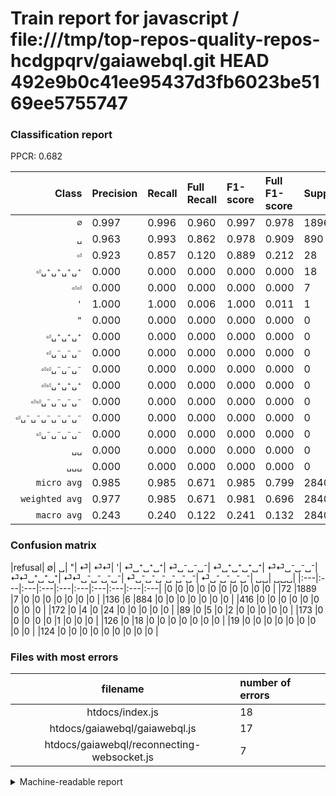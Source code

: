 # Train report for javascript / file:///tmp/top-repos-quality-repos-hcdgpqrv/gaiawebql.git HEAD 492e9b0c41ee95437d3fb6023be5169ee5755747

### Classification report

PPCR: 0.682

| Class | Precision | Recall | Full Recall | F1-score | Full F1-score | Support | Full Support | PPCR |
|------:|:----------|:-------|:------------|:---------|:---------|:--------|:-------------|:-----|
| `∅` | 0.997| 0.996| 0.960| 0.997| 0.978| 1896| 1968| 0.963 |
| `␣` | 0.963| 0.993| 0.862| 0.978| 0.909| 890| 1026| 0.867 |
| `⏎` | 0.923| 0.857| 0.120| 0.889| 0.212| 28| 200| 0.140 |
| `⏎␣⁺␣⁺␣⁺␣⁺` | 0.000| 0.000| 0.000| 0.000| 0.000| 18| 144| 0.125 |
| `⏎⏎` | 0.000| 0.000| 0.000| 0.000| 0.000| 7| 96| 0.073 |
| `'` | 1.000| 1.000| 0.006| 1.000| 0.011| 1| 174| 0.006 |
| `"` | 0.000| 0.000| 0.000| 0.000| 0.000| 0| 416| 0.000 |
| `⏎␣⁺␣⁺␣⁺` | 0.000| 0.000| 0.000| 0.000| 0.000| 0| 0| 0.000 |
| `⏎␣⁻␣⁻␣⁻` | 0.000| 0.000| 0.000| 0.000| 0.000| 0| 0| 0.000 |
| `⏎⏎␣⁻␣⁻␣⁻` | 0.000| 0.000| 0.000| 0.000| 0.000| 0| 0| 0.000 |
| `⏎⏎␣⁺␣⁺␣⁺` | 0.000| 0.000| 0.000| 0.000| 0.000| 0| 0| 0.000 |
| `⏎⏎␣⁻␣⁻␣⁻␣⁻` | 0.000| 0.000| 0.000| 0.000| 0.000| 0| 19| 0.000 |
| `⏎␣⁻␣⁻␣⁻␣⁻␣⁻␣⁻` | 0.000| 0.000| 0.000| 0.000| 0.000| 0| 0| 0.000 |
| `⏎␣⁻␣⁻␣⁻␣⁻` | 0.000| 0.000| 0.000| 0.000| 0.000| 0| 124| 0.000 |
| `␣␣` | 0.000| 0.000| 0.000| 0.000| 0.000| 0| 0| 0.000 |
| `␣␣␣` | 0.000| 0.000| 0.000| 0.000| 0.000| 0| 0| 0.000 |
| `micro avg` | 0.985| 0.985| 0.671| 0.985| 0.799| 2840| 4167| 0.682 |
| `weighted avg` | 0.977| 0.985| 0.671| 0.981| 0.696| 2840| 4167| 0.682 |
| `macro avg` | 0.243| 0.240| 0.122| 0.241| 0.132| 2840| 4167| 0.682 |

### Confusion matrix

|refusal|  ∅| ␣| "| ⏎| ⏎⏎| '| ⏎␣⁺␣⁺␣⁺| ⏎␣⁻␣⁻␣⁻| ⏎␣⁺␣⁺␣⁺␣⁺| ⏎⏎␣⁻␣⁻␣⁻| ⏎⏎␣⁺␣⁺␣⁺| ⏎⏎␣⁻␣⁻␣⁻␣⁻| ⏎␣⁻␣⁻␣⁻␣⁻␣⁻␣⁻| ⏎␣⁻␣⁻␣⁻␣⁻| ␣␣| ␣␣␣| 
|:---|:---|:---|:---|:---|:---|:---|:---|:---|:---|
|0 |0 |0 |0 |0 |0 |0 |0 |0 |0 |
|72 |1889 |7 |0 |0 |0 |0 |0 |0 |0 |
|136 |6 |884 |0 |0 |0 |0 |0 |0 |0 |
|416 |0 |0 |0 |0 |0 |0 |0 |0 |0 |
|172 |0 |4 |0 |24 |0 |0 |0 |0 |0 |
|89 |0 |5 |0 |2 |0 |0 |0 |0 |0 |
|173 |0 |0 |0 |0 |0 |1 |0 |0 |0 |
|126 |0 |18 |0 |0 |0 |0 |0 |0 |0 |
|19 |0 |0 |0 |0 |0 |0 |0 |0 |0 |
|124 |0 |0 |0 |0 |0 |0 |0 |0 |0 |

### Files with most errors

| filename | number of errors|
|:----:|:-----|
| htdocs/index.js | 18 |
| htdocs/gaiawebql/gaiawebql.js | 17 |
| htdocs/gaiawebql/reconnecting-websocket.js | 7 |

<details>
    <summary>Machine-readable report</summary>
```json
{
  "cl_report": {"\"": {"f1-score": 0.0, "precision": 0.0, "recall": 0.0, "support": 0}, "\u0027": {"f1-score": 1.0, "precision": 1.0, "recall": 1.0, "support": 1}, "macro avg": {"f1-score": 0.24145848879520326, "precision": 0.24267960369543484, "recall": 0.24041933131167414, "support": 2840}, "micro avg": {"f1-score": 0.9852112676056339, "precision": 0.9852112676056338, "recall": 0.9852112676056338, "support": 2840}, "weighted avg": {"f1-score": 0.9808791932447122, "precision": 0.9767183185409429, "recall": 0.9852112676056338, "support": 2840}, "\u2205": {"f1-score": 0.9965708256396729, "precision": 0.9968337730870712, "recall": 0.9963080168776371, "support": 1896}, "\u23ce": {"f1-score": 0.888888888888889, "precision": 0.9230769230769231, "recall": 0.8571428571428571, "support": 28}, "\u23ce\u23ce": {"f1-score": 0.0, "precision": 0.0, "recall": 0.0, "support": 7}, "\u23ce\u23ce\u2423\u207a\u2423\u207a\u2423\u207a": {"f1-score": 0.0, "precision": 0.0, "recall": 0.0, "support": 0}, "\u23ce\u23ce\u2423\u207b\u2423\u207b\u2423\u207b": {"f1-score": 0.0, "precision": 0.0, "recall": 0.0, "support": 0}, "\u23ce\u23ce\u2423\u207b\u2423\u207b\u2423\u207b\u2423\u207b": {"f1-score": 0.0, "precision": 0.0, "recall": 0.0, "support": 0}, "\u23ce\u2423\u207a\u2423\u207a\u2423\u207a": {"f1-score": 0.0, "precision": 0.0, "recall": 0.0, "support": 0}, "\u23ce\u2423\u207a\u2423\u207a\u2423\u207a\u2423\u207a": {"f1-score": 0.0, "precision": 0.0, "recall": 0.0, "support": 18}, "\u23ce\u2423\u207b\u2423\u207b\u2423\u207b": {"f1-score": 0.0, "precision": 0.0, "recall": 0.0, "support": 0}, "\u23ce\u2423\u207b\u2423\u207b\u2423\u207b\u2423\u207b": {"f1-score": 0.0, "precision": 0.0, "recall": 0.0, "support": 0}, "\u23ce\u2423\u207b\u2423\u207b\u2423\u207b\u2423\u207b\u2423\u207b\u2423\u207b": {"f1-score": 0.0, "precision": 0.0, "recall": 0.0, "support": 0}, "\u2423": {"f1-score": 0.9778761061946903, "precision": 0.9629629629629629, "recall": 0.9932584269662922, "support": 890}, "\u2423\u2423": {"f1-score": 0.0, "precision": 0.0, "recall": 0.0, "support": 0}, "\u2423\u2423\u2423": {"f1-score": 0.0, "precision": 0.0, "recall": 0.0, "support": 0}},
  "cl_report_full": {"\"": {"f1-score": 0.0, "precision": 0.0, "recall": 0.0, "support": 416}, "\u0027": {"f1-score": 0.011428571428571429, "precision": 1.0, "recall": 0.005747126436781609, "support": 174}, "macro avg": {"f1-score": 0.13195495927558437, "precision": 0.24267960369543484, "recall": 0.12170020565998914, "support": 4167}, "micro avg": {"f1-score": 0.7986299414870843, "precision": 0.9852112676056338, "recall": 0.6714662826973842, "support": 4167}, "weighted avg": {"f1-score": 0.6964901431162147, "precision": 0.7939487041158485, "recall": 0.6714662826973842, "support": 4167}, "\u2205": {"f1-score": 0.9779963758736734, "precision": 0.9968337730870712, "recall": 0.9598577235772358, "support": 1968}, "\u23ce": {"f1-score": 0.21238938053097348, "precision": 0.9230769230769231, "recall": 0.12, "support": 200}, "\u23ce\u23ce": {"f1-score": 0.0, "precision": 0.0, "recall": 0.0, "support": 96}, "\u23ce\u23ce\u2423\u207a\u2423\u207a\u2423\u207a": {"f1-score": 0.0, "precision": 0.0, "recall": 0.0, "support": 0}, "\u23ce\u23ce\u2423\u207b\u2423\u207b\u2423\u207b": {"f1-score": 0.0, "precision": 0.0, "recall": 0.0, "support": 0}, "\u23ce\u23ce\u2423\u207b\u2423\u207b\u2423\u207b\u2423\u207b": {"f1-score": 0.0, "precision": 0.0, "recall": 0.0, "support": 19}, "\u23ce\u2423\u207a\u2423\u207a\u2423\u207a": {"f1-score": 0.0, "precision": 0.0, "recall": 0.0, "support": 0}, "\u23ce\u2423\u207a\u2423\u207a\u2423\u207a\u2423\u207a": {"f1-score": 0.0, "precision": 0.0, "recall": 0.0, "support": 144}, "\u23ce\u2423\u207b\u2423\u207b\u2423\u207b": {"f1-score": 0.0, "precision": 0.0, "recall": 0.0, "support": 0}, "\u23ce\u2423\u207b\u2423\u207b\u2423\u207b\u2423\u207b": {"f1-score": 0.0, "precision": 0.0, "recall": 0.0, "support": 124}, "\u23ce\u2423\u207b\u2423\u207b\u2423\u207b\u2423\u207b\u2423\u207b\u2423\u207b": {"f1-score": 0.0, "precision": 0.0, "recall": 0.0, "support": 0}, "\u2423": {"f1-score": 0.9094650205761317, "precision": 0.9629629629629629, "recall": 0.8615984405458089, "support": 1026}, "\u2423\u2423": {"f1-score": 0.0, "precision": 0.0, "recall": 0.0, "support": 0}, "\u2423\u2423\u2423": {"f1-score": 0.0, "precision": 0.0, "recall": 0.0, "support": 0}},
  "ppcr": 0.681545476361891
}
```
</details>
